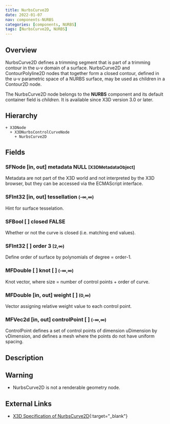 ```yaml
---
title: NurbsCurve2D
date: 2022-01-07
nav: components-NURBS
categories: [components, NURBS]
tags: [NurbsCurve2D, NURBS]
---
```

<style>
.post h3 {
  word-spacing: 0.2em;
}
</style>

## Overview

NurbsCurve2D defines a trimming segment that is part of a trimming contour in the u-v domain of a surface. NurbsCurve2D and ContourPolyline2D nodes that together form a closed contour, defined in the u-v parametric space of a NURBS surface, may be used as children in a Contour2D node.

The NurbsCurve2D node belongs to the **NURBS** component and its default container field is *children.* It is available since X3D version 3.0 or later.

## Hierarchy

```
+ X3DNode
  + X3DNurbsControlCurveNode
    + NurbsCurve2D
```

## Fields

### SFNode [in, out] **metadata** NULL <small>[X3DMetadataObject]</small>

Metadata are not part of the X3D world and not interpreted by the X3D browser, but they can be accessed via the ECMAScript interface.

### SFInt32 [in, out] **tessellation** <small>(-∞,∞)</small>

Hint for surface tesselation.

### SFBool [ ] **closed** FALSE

Whether or not the curve is closed (i.e. matching end values).

### SFInt32 [ ] **order** 3 <small>[2,∞)</small>

Define order of surface by polynomials of degree = order-1.

### MFDouble [ ] **knot** [ ] <small>(-∞,∞)</small>

Knot vector, where size = number of control points + order of curve.

### MFDouble [in, out] **weight** [ ] <small>(0,∞)</small>

Vector assigning relative weight value to each control point.

### MFVec2d [in, out] **controlPoint** [ ] <small>(-∞,∞)</small>

ControlPoint defines a set of control points of dimension uDimension by vDimension, and defines a mesh where the points do not have uniform spacing.

## Description

Warning
-------

- NurbsCurve2D is not a renderable geometry node.

## External Links

- [X3D Specification of NurbsCurve2D](https://www.web3d.org/documents/specifications/19775-1/V4.0/Part01/components/nurbs.html#NurbsCurve2D){:target="_blank"}
